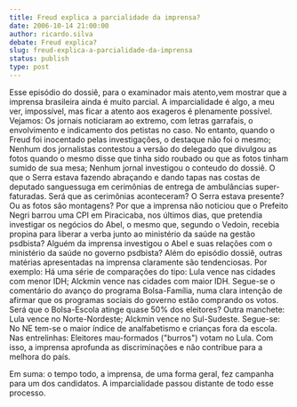 ```yaml
---
title: Freud explica a parcialidade da imprensa?
date: 2006-10-14 21:00:00
author: ricardo.silva
debate: Freud explica?
slug: freud-explica-a-parcialidade-da-imprensa
status: publish 
type: post
---
```


Esse episódio do dossiê, para o examinador mais atento,vem mostrar que a imprensa brasileira ainda é muito parcial. A imparcialidade é algo, a meu ver, impossível, mas ficar a atento aos exageros é plenamente possível. Vejamos: Os jornais noticiaram ao extremo, com letras garrafais, o envolvimento e indicamento dos petistas no caso. No entanto, quando o Freud foi inocentado pelas investigações, o destaque não foi o mesmo; Nenhum dos jornalistas contestou a versão do delegado que divulgou as fotos quando o mesmo disse que tinha sido roubado ou que as fotos tinham sumido de sua mesa; Nenhum jornal investigou o conteudo do dossiê. O que o Serra estava fazendo abraçando e dando tapas nas costas de deputado sanguessuga em cerimônias de entrega de ambulâncias super-faturadas. Será que as cerimônias aconteceram? O Serra estava presente? Ou as fotos são montagens? Por que a imprensa não noticiou que o Prefeito Negri barrou uma CPI em Piracicaba, nos últimos dias, que pretendia investigar os negócios do Abel, o mesmo que, segundo o Vedoin, recebia propina para liberar a verba junto ao ministério da saúde na gestão psdbista? Alguém da imprensa investigou o Abel e suas relações com o ministério da saúde no governo psdbista? Além do episódio dossiê, outras matérias apresentadas na imprensa claramente são tendenciosas. Por exemplo: Há uma série de comparações do tipo: Lula vence nas cidades com menor IDH; Alckmin vence nas cidades com maior IDH. Segue-se o comentário do avanço do programa Bolsa-Família, numa clara intenção de afirmar que os programas sociais do governo estão comprando os votos. Será que o Bolsa-Escola atinge quase 50% dos eleitores? Outra manchete: Lula vence no Norte-Nordeste; Alckmin vence no Sul-Sudeste. Segue-se: No NE tem-se o maior índice de analfabetismo e crianças fora da escola. Nas entrelinhas: Eleitores mau-formados ("burros") votam no Lula. Com isso, a imprensa aprofunda as discriminações e não contribue para a melhora do país. 


Em suma: o tempo todo, a imprensa, de uma forma geral, fez campanha para um dos candidatos. A imparcialidade passou distante de todo esse processo. 


